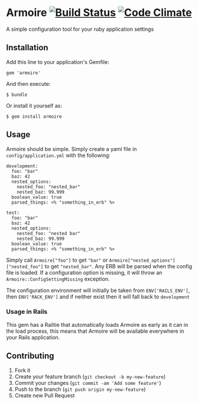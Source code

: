 # Armoire [![Build Status](https://travis-ci.org/mikespokefire/armoire.png?branch=master)](https://travis-ci.org/mikespokefire/armoire) [![Code Climate](https://codeclimate.com/github/mikespokefire/armoire.png)](https://codeclimate.com/github/mikespokefire/armoire)

A simple configuration tool for your ruby application settings

## Installation

Add this line to your application's Gemfile:

    gem 'armoire'

And then execute:

    $ bundle

Or install it yourself as:

    $ gem install armoire

## Usage

Armoire should be simple. Simply create a yaml file in `config/application.yml` with the following:

    development:
      foo: "bar"
      baz: 42
      nested_options:
        nested_foo: "nested_bar"
        nested_baz: 99.999
      boolean_value: true
      parsed_things: <% "something_in_erb" %>

    test:
      foo: "bar"
      baz: 42
      nested_options:
        nested_foo: "nested bar"
        nested_baz: 99.999
      boolean_value: true
      parsed_things: <% "something_in_erb" %>

Simply call `Armoire["foo"]` to get `"bar"` or `Armoire["nested_options"]["nested_foo"]` to get `"nested_bar"`. Any ERB will be parsed when the config file is loaded. If a configuration option is missing, it will throw an `Armoire::ConfigSettingMissing` exception.

The configuration environment will initially be taken from `ENV['RAILS_ENV']`, then `ENV['RACK_ENV']` and if neither exist then it will fall back to `development`

### Usage in Rails

This gem has a Railtie that automatically loads Armoire as early as it can in the load process, this means that Armoire will be available everywhere in your Rails application.

## Contributing

1. Fork it
2. Create your feature branch (`git checkout -b my-new-feature`)
3. Commit your changes (`git commit -am 'Add some feature'`)
4. Push to the branch (`git push origin my-new-feature`)
5. Create new Pull Request
